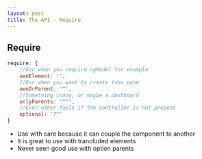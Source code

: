 ```yaml
---
layout: post
title: The API - Require
---
```


## Require

```javascript
require: {
    //For when you require ngModel for example
    ownElement: '',
    //For when you want to create tabs pane
    ownOrParent: '^',
    //Something crazy, or maybe a dashboard
    onlyParents: '^^',
    //Ever other fails if the controller is not present
    optional: '?^'
}
```

* Use with care because it can couple the component to another
* It is great to use with trancluded elements
* Never seen good use with option parents

